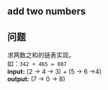 ## add two numbers
## 问题
求两数之和的链表实现。  
如：`342 + 465 = 807`   
**input:** (2 -> 4 -> 3) + (5 -> 6 ->4)  
**output:** (7 -> 0 -> 8)